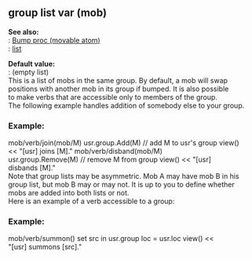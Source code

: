 ## group list var (mob)    
**See also:**    
:   [Bump proc (movable atom)](/atom/movable/proc/Bump)    
:   [list](/list)    
<!-- -->    
**Default value:**    
:   (empty list)    
This is a list of mobs in the same group. By default, a mob will swap    
positions with another mob in its group if bumped. It is also possible    
to make verbs that are accessible only to members of the group.    
The following example handles addition of somebody else to your group.    
### Example:    
mob/verb/join(mob/M) usr.group.Add(M) // add M to usr\'s group view()    
\<\< \"\[usr\] joins \[M\].\" mob/verb/disband(mob/M)    
usr.group.Remove(M) // remove M from group view() \<\< \"\[usr\]    
disbands \[M\].\"    
Note that group lists may be asymmetric. Mob A may have mob B in his    
group list, but mob B may or may not. It is up to you to define whether    
mobs are added into both lists or not.    
Here is an example of a verb accessible to a group:    
### Example:    
mob/verb/summon() set src in usr.group loc = usr.loc view() \<\<    
\"\[usr\] summons \[src\].\"  